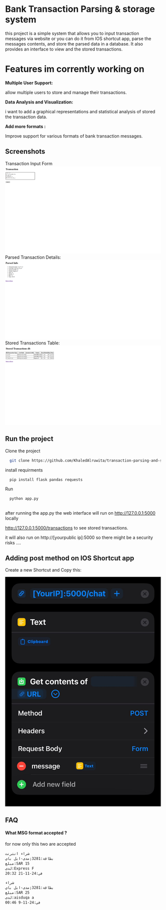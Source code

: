 
# Bank Transaction Parsing & storage system

this project is a simple system that allows you to input transaction messages via website or you can do it from IOS shortcut app, parse the messages contents, and store the parsed data in a database. It also provides an interface to view and the stored transactions.

# Features im corrently working on
**Multiple User Support:**

allow multiple users to store and manage their transactions.

**Data Analysis and Visualization:**

i want to add a graphical representations and statistical analysis of stored the transaction data.

**Add more formats :**

Improve support for various formats of bank transaction messages.
## Screenshots
Transaction Input Form
![Input Form](./screenshots/3.png)
Parsed Transaction Details:
![Input Form](./screenshots/2.png)
Stored Transactions Table:
![Input Form](./screenshots/1.png)
## Run the project

Clone the project

```bash
  git clone https://github.com/KhaledAlruwita/transaction-parsing-and-storage-system.git
```

install requirments

```bash
  pip install flask pandas requests
```
Run
```bash
  python app.py
```



## 

after running the app.py the web interface will run on http://127.0.0.1:5000 locally

http://127.0.0.1:5000/transactions to see stored transactions.


it will also run on http://[yourpublic ip]:5000
so there might be a security risks ....







## Adding post method on IOS Shortcut app

Create a new Shortcut and Copy this:

![Input Form](./screenshots/4.jpeg)


## FAQ

#### What MSG format accepted ?

for now only this two are accepted

```
شراء انترنت
بطاقة:3281;مدى-ابل باي
مبلغ:SAR 15 
لدى:Express F
في:24-11-21 20:32
```
```
شراء
بطاقة:3281;مدى-ابل باي
مبلغ:SAR 25
لدى:aisduqa a
في:24-11-9 00:46
```


